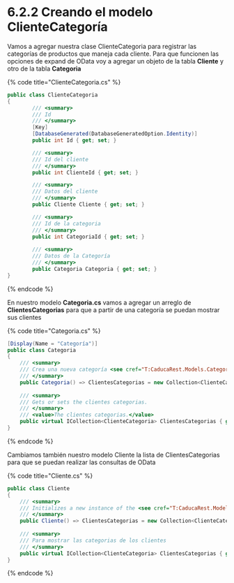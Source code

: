 # 6.2.2 Creando el modelo ClienteCategoría

Vamos a agregar nuestra clase ClienteCategoria para registrar las categorías de productos que maneja cada cliente. Para que funcionen las opciones de expand de OData voy a agregar un objeto de la tabla **Cliente** y otro de la tabla **Categoria**

{% code title="ClienteCategoria.cs" %}
```csharp
public class ClienteCategoria
{
        /// <summary>
        /// Id 
        /// </summary>
        [Key]
        [DatabaseGenerated(DatabaseGeneratedOption.Identity)]
        public int Id { get; set; }

        /// <summary>
        /// Id del cliente
        /// </summary>        
        public int ClienteId { get; set; }

        /// <summary>
        /// Datos del cliente
        /// </summary>
        public Cliente Cliente { get; set; }

        /// <summary>
        /// Id de la categoria
        /// </summary>
        public int CategoriaId { get; set; }
        
        /// <summary>
        /// Datos de la Categoría
        /// </summary>
        public Categoria Categoria { get; set; }
}
```
{% endcode %}

En nuestro modelo **Categoria.cs** vamos a agregar un arreglo de **ClientesCategorias** para que a partir de una categoría se puedan mostrar sus clientes

{% code title="Categoria.cs" %}
```csharp
[Display(Name = "Categoría")]
public class Categoria
{
    /// <summary>
    /// Crea una nueva categoría <see cref="T:CaducaRest.Models.Categoria"/> class.
    /// </summary>
    public Categoria() => ClientesCategorias = new Collection<ClienteCategoria>();
    
    /// <summary>
    /// Gets or sets the clientes categorias.
    /// </summary>
    /// <value>The clientes categorias.</value>
    public virtual ICollection<ClienteCategoria> ClientesCategorias { get; set; }
}
```
{% endcode %}

Cambiamos también nuestro modelo Cliente la lista de ClientesCategorias para que se puedan realizar las consultas de OData 

{% code title="Cliente.cs" %}
```csharp
public class Cliente
{
    /// <summary>
    /// Initializes a new instance of the <see cref="T:CaducaRest.Models.Cliente"/> class.
    /// </summary>
    public Cliente() => ClientesCategorias = new Collection<ClienteCategoria>();
    
    /// <summary>
    /// Para mostrar las categorias de los clientes
    /// </summary>
    public virtual ICollection<ClienteCategoria> ClientesCategorias { get; set; }
}
```
{% endcode %}

